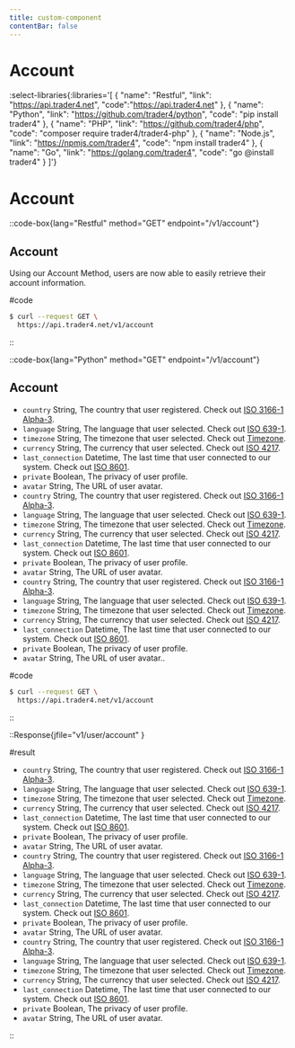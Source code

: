 ```yaml
---
title: custom-component
contentBar: false
---
```


# Account

:select-libraries{:libraries='[
{
"name": "Restful",
"link": "https://api.trader4.net",
"code":"https://api.trader4.net"
},
{
"name": "Python",
"link": "https://github.com/trader4/python",
"code": "pip install trader4"
},
{
"name": "PHP",
"link": "https://github.com/trader4/php",
"code": "composer require trader4/trader4-php"
},
{
"name": "Node.js",
"link": "https://npmjs.com/trader4",
"code": "npm install trader4"
},
{
"name": "Go",
"link": "https://golang.com/trader4",
"code": "go @install trader4"
}
]'}

# Account

::code-box{lang="Restful" method="GET" endpoint="/v1/account"}

## Account

Using our Account Method, users are now able to easily retrieve their account information.

#code

```bash
$ curl --request GET \
  https://api.trader4.net/v1/account
```

::

::code-box{lang="Python" method="GET" endpoint="/v1/account"}

## Account
- `country` <span>String</span>, The country that user registered. Check out [ISO 3166-1 Alpha-3](https://www.iso.org/iso-3166-country-codes.html).
- `language` <span>String</span>, The language that user selected. Check out [ISO 639-1](https://www.iso.org/iso-639-language-codes.html).
- `timezone` <span>String</span>, The timezone that user selected. Check out [Timezone](https://en.wikipedia.org/wiki/List_of_tz_database_time_zones).
- `currency` <span>String</span>, The currency that user selected. Check out [ISO 4217](https://www.iso.org/iso-4217-currency-codes.html).
- `last_connection` <span>Datetime</span>, The last time that user connected to our system. Check out [ISO 8601](https://www.iso.org/iso-8601-date-and-time-format.html).
- `private` <span>Boolean</span>, The privacy of user profile.
- `avatar` <span>String</span>, The URL of user avatar.
- `country` <span>String</span>, The country that user registered. Check out [ISO 3166-1 Alpha-3](https://www.iso.org/iso-3166-country-codes.html).
- `language` <span>String</span>, The language that user selected. Check out [ISO 639-1](https://www.iso.org/iso-639-language-codes.html).
- `timezone` <span>String</span>, The timezone that user selected. Check out [Timezone](https://en.wikipedia.org/wiki/List_of_tz_database_time_zones).
- `currency` <span>String</span>, The currency that user selected. Check out [ISO 4217](https://www.iso.org/iso-4217-currency-codes.html).
- `last_connection` <span>Datetime</span>, The last time that user connected to our system. Check out [ISO 8601](https://www.iso.org/iso-8601-date-and-time-format.html).
- `private` <span>Boolean</span>, The privacy of user profile.
- `avatar` <span>String</span>, The URL of user avatar.
- `country` <span>String</span>, The country that user registered. Check out [ISO 3166-1 Alpha-3](https://www.iso.org/iso-3166-country-codes.html).
- `language` <span>String</span>, The language that user selected. Check out [ISO 639-1](https://www.iso.org/iso-639-language-codes.html).
- `timezone` <span>String</span>, The timezone that user selected. Check out [Timezone](https://en.wikipedia.org/wiki/List_of_tz_database_time_zones).
- `currency` <span>String</span>, The currency that user selected. Check out [ISO 4217](https://www.iso.org/iso-4217-currency-codes.html).
- `last_connection` <span>Datetime</span>, The last time that user connected to our system. Check out [ISO 8601](https://www.iso.org/iso-8601-date-and-time-format.html).
- `private` <span>Boolean</span>, The privacy of user profile.
- `avatar` <span>String</span>, The URL of user avatar..


#code

```bash
$ curl --request GET \
  https://api.trader4.net/v1/account
```

::

::Response{jfile="v1/user/account" }

#result

- `country` <span>String</span>, The country that user registered. Check out [ISO 3166-1 Alpha-3](https://www.iso.org/iso-3166-country-codes.html).
- `language` <span>String</span>, The language that user selected. Check out [ISO 639-1](https://www.iso.org/iso-639-language-codes.html).
- `timezone` <span>String</span>, The timezone that user selected. Check out [Timezone](https://en.wikipedia.org/wiki/List_of_tz_database_time_zones).
- `currency` <span>String</span>, The currency that user selected. Check out [ISO 4217](https://www.iso.org/iso-4217-currency-codes.html).
- `last_connection` <span>Datetime</span>, The last time that user connected to our system. Check out [ISO 8601](https://www.iso.org/iso-8601-date-and-time-format.html).
- `private` <span>Boolean</span>, The privacy of user profile.
- `avatar` <span>String</span>, The URL of user avatar.
- `country` <span>String</span>, The country that user registered. Check out [ISO 3166-1 Alpha-3](https://www.iso.org/iso-3166-country-codes.html).
- `language` <span>String</span>, The language that user selected. Check out [ISO 639-1](https://www.iso.org/iso-639-language-codes.html).
- `timezone` <span>String</span>, The timezone that user selected. Check out [Timezone](https://en.wikipedia.org/wiki/List_of_tz_database_time_zones).
- `currency` <span>String</span>, The currency that user selected. Check out [ISO 4217](https://www.iso.org/iso-4217-currency-codes.html).
- `last_connection` <span>Datetime</span>, The last time that user connected to our system. Check out [ISO 8601](https://www.iso.org/iso-8601-date-and-time-format.html).
- `private` <span>Boolean</span>, The privacy of user profile.
- `avatar` <span>String</span>, The URL of user avatar.
- `country` <span>String</span>, The country that user registered. Check out [ISO 3166-1 Alpha-3](https://www.iso.org/iso-3166-country-codes.html).
- `language` <span>String</span>, The language that user selected. Check out [ISO 639-1](https://www.iso.org/iso-639-language-codes.html).
- `timezone` <span>String</span>, The timezone that user selected. Check out [Timezone](https://en.wikipedia.org/wiki/List_of_tz_database_time_zones).
- `currency` <span>String</span>, The currency that user selected. Check out [ISO 4217](https://www.iso.org/iso-4217-currency-codes.html).
- `last_connection` <span>Datetime</span>, The last time that user connected to our system. Check out [ISO 8601](https://www.iso.org/iso-8601-date-and-time-format.html).
- `private` <span>Boolean</span>, The privacy of user profile.
- `avatar` <span>String</span>, The URL of user avatar.

::
